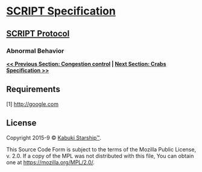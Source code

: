 # [SCRIPT Specification](../)

## [SCRIPT Protocol](./)

### Abnormal Behavior

**[<< Previous Section: Congestion control](./congestion_control) | [Next Section: Crabs Specification >>](./crabs_specification)**

## Requirements

[1] http://google.com

## License

Copyright 2015-9 © [Kabuki Starship™](https://kabukistarship.com).

This Source Code Form is subject to the terms of the Mozilla Public License, v. 2.0. If a copy of the MPL was not distributed with this file, You can obtain one at <https://mozilla.org/MPL/2.0/>.

